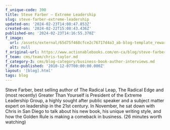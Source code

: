 ```yaml
---
f_unique-code: 390
title: Steve Farber – Extreme Leadership
slug: steve-farber-extreme-leadership
updated-on: '2024-02-23T14:08:47.853Z'
created-on: '2024-02-22T15:08:43.436Z'
published-on: '2024-02-23T14:16:55.370Z'
f_image:
  url: /assets/external/65d75f468cfce2c76717d4a3_ab-blog-template_reward.jpeg
  alt: null
f_original-url: https://www.actionablebooks.com/en-ca/blog/steve-farber-extreme-leadership/
f_team: cms/team/chris-taylor.md
f_category-3: cms/blog-category/business-book-author-interviews.md
f_date-published: '2010-12-07T00:00:00.000Z'
layout: '[blog].html'
tags: blog
---
```


Steve Farber, best selling author of The Radical Leap, The Radical Edge and (most recently) Greater Than Yourself is President of the Extreme Leadership Group, a highly sought after public speaker and a subject matter expert on leadership in the 21st century. In November, he sat down with Chris in San Diego to talk about his new book, his unique writing style, and how the Golden Rule is making a comeback in business. (26 minutes worth watching)
